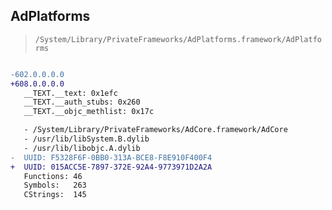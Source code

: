 ## AdPlatforms

> `/System/Library/PrivateFrameworks/AdPlatforms.framework/AdPlatforms`

```diff

-602.0.0.0.0
+608.0.0.0.0
   __TEXT.__text: 0x1efc
   __TEXT.__auth_stubs: 0x260
   __TEXT.__objc_methlist: 0x17c

   - /System/Library/PrivateFrameworks/AdCore.framework/AdCore
   - /usr/lib/libSystem.B.dylib
   - /usr/lib/libobjc.A.dylib
-  UUID: F5328F6F-0BB0-313A-BCE8-F8E910F400F4
+  UUID: 015ACC5E-7897-372E-92A4-9773971D2A2A
   Functions: 46
   Symbols:   263
   CStrings:  145

```
